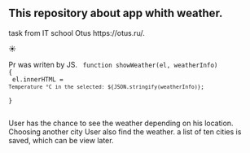 <h2>This repository about app whith weather.</h2>
task from IT school Otus https://otus.ru/.
<p>&#9728;</p>

Pr was writen by JS. 
<code>
        function showWeather(el, weatherInfo) {<Br>
el.innerHTML = `Temperature °C in the selected: ${JSON.stringify(weatherInfo)}`;<Br>
        }<Br>
</code>
    
User has the chance to see the weather depending on his location. Choosing another city User also find the weather.
a list of ten cities is saved, which can be view later.




